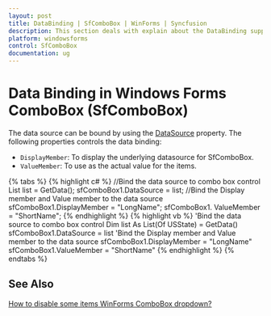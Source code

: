 ```yaml
---
layout: post
title: DataBinding | SfComboBox | WinForms | Syncfusion
description: This section deals with explain about the DataBinding support in SfComboBox control on WinForms platform
platform: windowsforms
control: SfComboBox
documentation: ug
---
```


# Data Binding in Windows Forms ComboBox (SfComboBox)

The data source can be bound by using the [DataSource](https://help.syncfusion.com/cr/windowsforms/Syncfusion.SfListView.WinForms~Syncfusion.WinForms.ListView.SfComboBox~DataSource.html) property. The following properties controls the data binding:

* `DisplayMember`: To display the underlying datasource for SfComboBox.
* `ValueMember`: To use as the actual value for the items. 

{% tabs %}
{% highlight c# %}
//Bind the data source to combo box control
List<USState> list = GetData();
sfComboBox1.DataSource = list;
//Bind the Display member and Value member to the data source
sfComboBox1.DisplayMember = "LongName";
sfComboBox1. ValueMember = "ShortName";
{% endhighlight %}
{% highlight vb %}
'Bind the data source to combo box control
Dim list As List(Of USState) = GetData()
sfComboBox1.DataSource = list
'Bind the Display member and Value member to the data source
sfComboBox1.DisplayMember = "LongName"
sfComboBox1.ValueMember = "ShortName"
{% endhighlight %}
{% endtabs %}

## See Also

[How to disable some items WinForms ComboBox dropdown?](https://www.syncfusion.com/kb/11254/how-to-disable-some-items-winforms-combobox-dropdown)